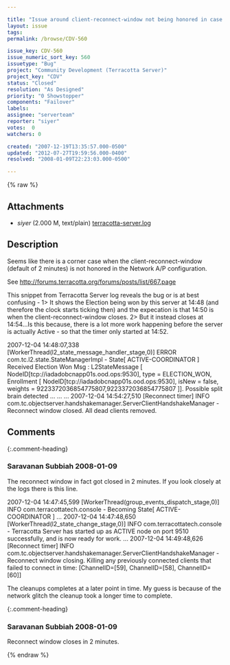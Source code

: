 ```yaml
---

title: "Issue around client-reconnect-window not being honored in case of re-election of Active in Networked A/P case."
layout: issue
tags: 
permalink: /browse/CDV-560

issue_key: CDV-560
issue_numeric_sort_key: 560
issuetype: "Bug"
project: "Community Development (Terracotta Server)"
project_key: "CDV"
status: "Closed"
resolution: "As Designed"
priority: "0 Showstopper"
components: "Failover"
labels: 
assignee: "serverteam"
reporter: "siyer"
votes:  0
watchers: 0

created: "2007-12-19T13:35:57.000-0500"
updated: "2012-07-27T19:59:56.000-0400"
resolved: "2008-01-09T22:23:03.000-0500"

---
```




{% raw %}


## Attachments

* <em>siyer</em> (2.000 M, text/plain) [terracotta-server.log](/attachments/CDV/CDV-560/terracotta-server.log)




## Description

<div markdown="1" class="description">

Seems like there is a corner case when the client-reconnect-window  (default of 2 minutes) is not honored in the Network A/P configuration. 

See http://forums.terracotta.org/forums/posts/list/667.page

This snippet from Terracotta Server log reveals the bug or is at best confusing - 
1> It shows the Election being won by this server at 14:48 (and therefore the clock starts ticking then) and the expecation is that 14:50 is when the client-reconnect-window closes. 
2> But it instead closes at 14:54...Is this because, there is a lot more work happening before the server is actually Active - so that the timer only started at 14:52.

2007-12-04 14:48:07,338 [WorkerThread(l2\_state\_message\_handler\_stage,0)] ERROR com.tc.l2.state.StateManagerImpl - State[ ACTIVE-COORDINATOR ] Received Election Won Msg : L2StateMessage [ NodeID[tcp://iadadobcnapp01s.ood.ops:9530], type = ELECTION\_WON, Enrollment [ NodeID[tcp://iadadobcnapp01s.ood.ops:9530], isNew = false, weights = 9223372036854775807,9223372036854775807 ]]. Possible split brain detected
...
...
...
2007-12-04 14:54:27,510 [Reconnect timer] INFO com.tc.objectserver.handshakemanager.ServerClientHandshakeManager - Reconnect window closed. All dead clients removed.




</div>

## Comments


{:.comment-heading}
### **Saravanan Subbiah** <span class="date">2008-01-09</span>

<div markdown="1" class="comment">

The reconnect window in fact got closed in 2 minutes. If you look closely at the logs there is this line.



2007-12-04 14:47:45,599 [WorkerThread(group\_events\_dispatch\_stage,0)] INFO com.terracottatech.console - Becoming State[ ACTIVE-COORDINATOR ]
...
2007-12-04 14:47:48,650 [WorkerThread(l2\_state\_change\_stage,0)] INFO com.terracottatech.console - Terracotta Server has started up as ACTIVE node on port 9510 successfully, and is now ready for work.
...
2007-12-04 14:49:48,626 [Reconnect timer] INFO com.tc.objectserver.handshakemanager.ServerClientHandshakeManager - Reconnect window closing.  Killing any previously connected clients that failed to connect in time: [ChannelID=[59], ChannelID=[58], ChannelID=[60]]



The cleanups completes at a later point in time. My guess is because of the network glitch the cleanup took a longer time to complete.




</div>


{:.comment-heading}
### **Saravanan Subbiah** <span class="date">2008-01-09</span>

<div markdown="1" class="comment">

Reconnect window closes in 2 minutes.

</div>



{% endraw %}
